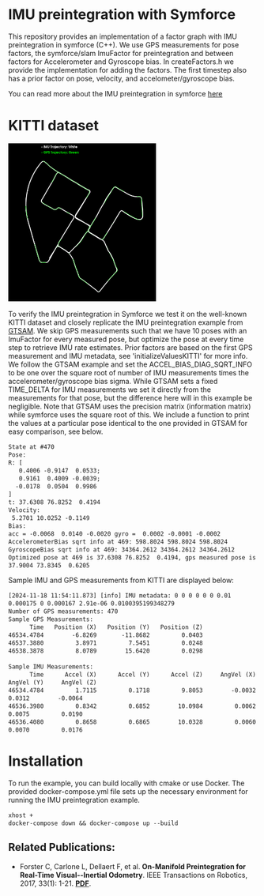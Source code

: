 # IMU preintegration with Symforce

This repository provides an implementation of a factor graph with IMU preintegration in symforce (C++). We use GPS measurements for pose factors, the symforce/slam ImuFactor for preintegration and between factors for Accelerometer and Gyroscope bias. In createFactors.h we provide the implementation for adding the factors.
The first timestep also has a prior factor on pose, velocity, and accelometer/gyroscope bias.

You can read more about the IMU preintegration in symforce [here](https://symforce.org/api-cpp/file/imu__factor_8h.html)

# KITTI dataset

<img src="assets/kitti_trajectory.png" alt="alt text" width="299" />

To verify the IMU preintegration in Symforce we test it on the well-known KITTI dataset and closely replicate the IMU preintegration example from [GTSAM](https://github.com/borglab/gtsam/blob/develop/examples/IMUKittiExampleGPS.cpp). We skip GPS measurements such that we have 10 poses with an ImuFactor for every measured pose, but optimize the pose at every time step to retrieve IMU rate estimates. Prior factors are based on the first GPS measurement and IMU metadata, see 'initializeValuesKITTI' for more info. We follow the GTSAM example and set the ACCEL_BIAS_DIAG_SQRT_INFO to be one over the square root of number of IMU measurements times the accelerometer/gyroscope bias sigma. While GTSAM sets a fixed TIME_DELTA for IMU measurements we set it directly from the measurements for that pose, but the difference here will in this example be negligible. Note that GTSAM uses the precision matrix (information matrix) while symforce uses the square root of this. We include a function to print the values at a particular pose identical to the one provided in GTSAM for easy comparison, see below.

```plaintext
State at #470
Pose:
R: [
   0.4006 -0.9147  0.0533;
   0.9161  0.4009 -0.0039;
  -0.0178  0.0504  0.9986
]
t: 37.6308 76.8252  0.4194
Velocity:
 5.2701 10.0252 -0.1149
Bias:
acc = -0.0068  0.0140 -0.0020 gyro =  0.0002 -0.0001 -0.0002
AccelerometerBias sqrt info at 469: 598.8024 598.8024 598.8024
GyroscopeBias sqrt info at 469: 34364.2612 34364.2612 34364.2612
Optimized pose at 469 is 37.6308 76.8252  0.4194, gps measured pose is 37.9004 73.8345  0.6205
```

Sample IMU and GPS measurements from KITTI are displayed below:

```plaintext
[2024-11-18 11:54:11.873] [info] IMU metadata: 0 0 0 0 0 0 0.01 0.000175 0 0.000167 2.91e-06 0.0100395199348279
Number of GPS measurements: 470
Sample GPS Measurements:
      Time   Position (X)   Position (Y)   Position (Z)
46534.4784        -6.8269       -11.8682         0.0403
46537.3880         3.8971         7.5451         0.0248
46538.3878         8.0789        15.6420         0.0298

Sample IMU Measurements:
      Time      Accel (X)      Accel (Y)      Accel (Z)     AngVel (X)     AngVel (Y)     AngVel (Z)
46534.4784         1.7115         0.1718         9.8053        -0.0032         0.0312        -0.0064
46536.3980         0.8342         0.6852        10.0984         0.0062         0.0075         0.0190
46536.4080         0.8658         0.6865        10.0328         0.0060         0.0070         0.0176
```

# Installation

To run the example, you can build locally with cmake or use Docker. The provided docker-compose.yml file sets up the necessary environment for running the IMU preintegration example.

```
xhost +
docker-compose down && docker-compose up --build
```

## Related Publications:

- Forster C, Carlone L, Dellaert F, et al. **On-Manifold Preintegration for Real-Time Visual--Inertial Odometry**. IEEE Transactions on Robotics, 2017, 33(1): 1-21. **[PDF](http://rpg.ifi.uzh.ch/docs/TRO16_forster.pdf)**.
